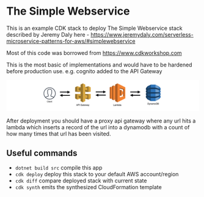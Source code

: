 # The Simple Webservice

This is an example CDK stack to deploy The Simple Webservice stack described by Jeremy Daly here - https://www.jeremydaly.com/serverless-microservice-patterns-for-aws/#simplewebservice

Most of this code was borrowed from https://www.cdkworkshop.com

This is the most basic of implementations and would have to be hardened before production use. e.g. cognito added to the API Gateway

![Architecture](https://raw.githubusercontent.com/cdk-patterns/serverless/master/the-simple-webservice/img/architecture.png)

After deployment you should have a proxy api gateway where any url hits a lambda which inserts a record of the url into a dynamodb with a count of how many times that url has been visited. 

## Useful commands

* `dotnet build src` compile this app
* `cdk deploy`       deploy this stack to your default AWS account/region
* `cdk diff`         compare deployed stack with current state
* `cdk synth`        emits the synthesized CloudFormation template
